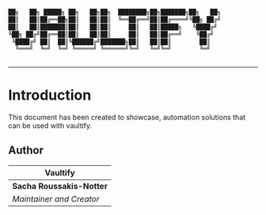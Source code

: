 <!-- // ########################################################################################
// # ██████╗ ██╗   ██╗██╗   ██╗███╗   ██╗     ██████╗ ██████╗  ██████╗ ██╗   ██╗██████╗   #
// # ██╔══██╗██║   ██║██║   ██║████╗  ██║    ██╔════╝ ██╔══██╗██╔═══██╗██║   ██║██╔══██╗  #
// # ██████╔╝██║   ██║██║   ██║██╔██╗ ██║    ██║  ███╗██████╔╝██║   ██║██║   ██║██████╔╝  #
// # ██╔══██╗██║   ██║██║   ██║██║╚██╗██║    ██║   ██║██╔══██╗██║   ██║██║   ██║██╔═══╝   #
// # ██████╔╝╚██████╔╝╚██████╔╝██║ ╚████║    ╚██████╔╝██║  ██║╚██████╔╝╚██████╔╝██║       #
// # ╚═════╝  ╚═════╝  ╚═════╝ ╚═╝  ╚═══╝     ╚═════╝ ╚═╝  ╚═╝ ╚═════╝  ╚═════╝ ╚═╝       #
// # Author: Sacha Roussakis-Notter														  #
// # Project: Vaultify																	  #
// # Description: Easily push, pull and encrypt tofu and terraform statefiles from Vault. #
// ######################################################################################## -->

```bash
██╗   ██╗ █████╗ ██╗   ██╗██╗  ████████╗██╗███████╗██╗   ██╗
██║   ██║██╔══██╗██║   ██║██║  ╚══██╔══╝██║██╔════╝╚██╗ ██╔╝
██║   ██║███████║██║   ██║██║     ██║   ██║█████╗   ╚████╔╝ 
╚██╗ ██╔╝██╔══██║██║   ██║██║     ██║   ██║██╔══╝    ╚██╔╝  
 ╚████╔╝ ██║  ██║╚██████╔╝███████╗██║   ██║██║        ██║   
  ╚═══╝  ╚═╝  ╚═╝ ╚═════╝ ╚══════╝╚═╝   ╚═╝╚═╝        ╚═╝   
                                                            
```

---

# Introduction

This document has been created to showcase, automation solutions that can be used with vaultify.


## Author

| Vaultify                  |
| ----------------------- |
| **Sacha Roussakis-Notter** |
| *Maintainer and Creator* |
